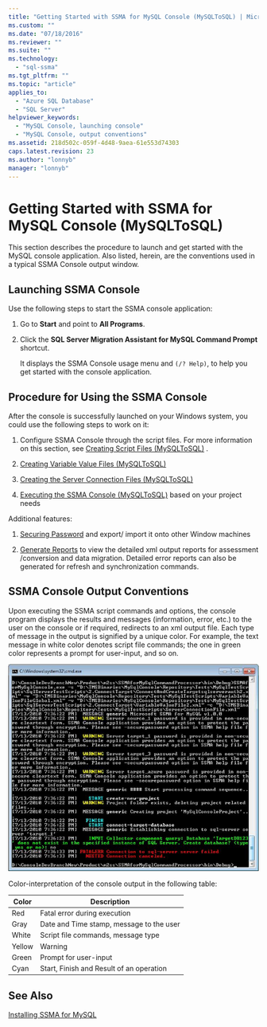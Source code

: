 ```yaml
---
title: "Getting Started with SSMA for MySQL Console (MySQLToSQL) | Microsoft Docs"
ms.custom: ""
ms.date: "07/18/2016"
ms.reviewer: ""
ms.suite: ""
ms.technology: 
  - "sql-ssma"
ms.tgt_pltfrm: ""
ms.topic: "article"
applies_to: 
  - "Azure SQL Database"
  - "SQL Server"
helpviewer_keywords: 
  - "MySQL Console, launching console"
  - "MySQL Console, output conventions"
ms.assetid: 218d502c-059f-4d48-9aea-61e553d74303
caps.latest.revision: 23
ms.author: "lonnyb"
manager: "lonnyb"
---
```

# Getting Started with SSMA for MySQL Console (MySQLToSQL)
This section describes the procedure to launch and get started with the MySQL console application. Also listed, herein, are the conventions used in a typical SSMA Console output window.  
  
## Launching SSMA Console  
Use the following steps to start the SSMA console application:  
  
1.  Go to **Start** and point to **All Programs**.  
  
2.  Click the **SQL Server Migration Assistant for MySQL Command Prompt** shortcut.  
  
    It displays the SSMA Console usage menu and `(/? Help)`, to help you get started with the console application.  
  
## Procedure for Using the SSMA Console  
After the console is successfully launched on your Windows system, you could use the following steps to work on it:  
  
1.  Configure SSMA Console through the script files. For more information on this section, see [Creating Script Files &#40;MySQLToSQL&#41;](../../ssma/mysql/creating-script-files--mysqltosql-.md) .  
  
2.  [Creating Variable Value Files &#40;MySQLToSQL&#41;](../../ssma/mysql/creating-variable-value-files--mysqltosql-.md)  
  
3.  [Creating the Server Connection Files &#40;MySQLToSQL&#41;](../../ssma/mysql/creating-the-server-connection-files--mysqltosql-.md)  
  
4.  [Executing the SSMA Console &#40;MySQLToSQL&#41;](../../ssma/mysql/executing-the-ssma-console--mysqltosql-.md) based on your project needs  
  
Additional features:  
  
1.  [Securing Password](http://msdn.microsoft.com/en-us/4ffbc587-ea3f-49ad-bc42-a654f672325e) and export/ import it onto other Window machines  
  
2.  [Generate Reports](http://msdn.microsoft.com/en-us/1c0202e8-546d-4cb3-a37f-1d2e35d53839) to view the detailed xml output reports for assessment /conversion and data migration. Detailed error reports can also be generated for refresh and synchronization commands.  
  
## SSMA Console Output Conventions  
Upon executing the SSMA script commands and options, the console program displays the results and messages (information, error, etc.) to the user on the console or if required, redirects to an xml output file. Each type of message in the output is signified by a unique color. For example, the text message in white color denotes script file commands; the one in green color represents a prompt for user-input, and so on.  
  
![SSMAConsoleOutput_MySQL](../../ssma/mysql/media/ssmaconsoleoutput_mysql.jpg "SSMAConsoleOutput_MySQL")  
  
Color-interpretation of the console output in the following table:  
  
|Color|Description|  
|---------|---------------|  
|Red|Fatal error during execution|  
|Gray|Date and Time stamp, message to the user|  
|White|Script file commands, message type|  
|Yellow|Warning|  
|Green|Prompt for user-input|  
|Cyan|Start, Finish and Result of an operation|  
  
## See Also  
[Installing SSMA for MySQL](http://msdn.microsoft.com/en-us/e89b45bd-59c1-4d23-8bd7-3dafc1947448)  
  
